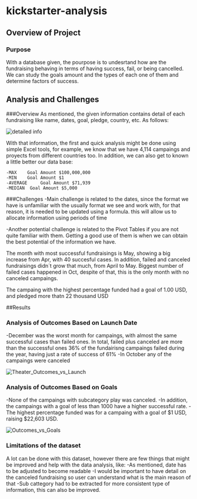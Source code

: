 # kickstarter-analysis

## Overview of Project
### Purpose

With a database given, the pourpose is to undesrtand how are the fundraising behaving in terms of having success, fail, or being cancelled. We can study the goals amount and the types of each one of them and determine factors of success.


## Analysis and Challenges
###Overview
As mentioned, the given information contains detail of each fundraising like name, dates, goal, pledge, country, etc. As follows:

![detailed info](https://user-images.githubusercontent.com/108499271/177900381-b03cfce8-fba0-475f-adb1-3dd2a022c47d.png)

With that information, the first and quick analysis might be done using simple Excel tools, for example, we know that we have 4,114 campaings and proyects from different countries too. In addition, we can also get to known a little better our data base:

    -MAX	Goal Amount $100,000,000 
    -MIN	Goal Amount $1 
    -AVERAGE	 Goal Amount $71,939 
    -MEDIAN	 Goal Amount $5,000 

###Challenges
-Main challenge is related to the dates, since the format we have is unfamiliar with the usually format we see and work with, for that reason, it is needed to be updated using a formula. this will allow us to allocate information using periods of time

-Another potential challenge is related to the Pivot Tables if you are not quite familiar with them. Getting a good use of them is when we can obtain the best potential of the information we have.


The month with most successful fundraisings is May, showing a big increase from Apr, with 40 succesful cases. In addition, failed and canceled fundraisings didn´t grow that much, from April to May. 
Biggest number of failed cases happened in Oct, despite of that, this is the only month with no canceled campaings.

The campaing with the highest percentage funded had a goal of 1.00 USD, and pledged more thatn 22 thousand USD

##Results
### Analysis of Outcomes Based on Launch Date

-December was the worst month for campaings, with almost the same successful cases than failed ones. In total, failed plus canceled are more than the successful ones
36% of the fundairisng campaings failed during the year, having just a rate of success of 61%
-In October any of the campaings were canceled

![Theater_Outcomes_vs_Launch](https://user-images.githubusercontent.com/108499271/177901460-992c1e77-53ed-480f-8beb-98db28d71618.png)

### Analysis of Outcomes Based on Goals

-None of the campaings with subcategory play was canceled. 
-In addition, the campaings with a goal of less than 1000 have a higher successful rate.
-The highest percentage funded was for a campaing with a goal of $1 USD, raising $22,603 USD.

![Outcomes_vs_Goals](https://user-images.githubusercontent.com/108499271/177901545-a615ff8d-877a-4bdd-95e7-42fe7ea9279c.png)

### Limitations of the dataset
A lot can be done with this dataset, however there are few things that might be improved and help with the data analysis, like:
-As mentioned, date has to be adjusted to become readable
-I would be important to have detail on the canceled fundraising so user can understand what is the main reason of that
-Sub cattegory had to be extracted for more consistent type of information, this can also be improved. 

